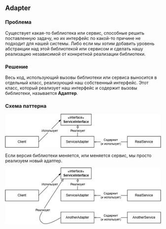 ## Adapter
### Проблема

Существует какая-то библиотека или сервис, способные решить поставленную задачу, 
но их интерфейс по какой-то причине не подходит для нашей системы. 
Либо если мы хотим добавить уровень абстракции над этой библиотекой или сервисом и сделать нашу реализацию независимой от конкретной реализации библиотеки.

### Решение
Весь код, использующий вызовы библиотеки или сервиса выносится в отдельный класс, реализующий наш собственный интерфейс.
Этот класс, который реализует наш интерфейс и содержит вызовы библиотеки, называется **Адаптер**.

### Схема паттерна
<img src="./imgs/img.png">

Если версия библиотеки меняется, или меняется сервис, мы просто реализуем новый адаптер.

<img src="./imgs/img_1.png">